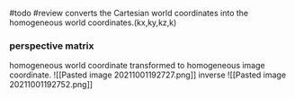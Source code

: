 #todo #review 
converts the Cartesian world coordinates into the homogeneous  world coordinates.(kx,ky,kz,k)

### perspective matrix

homogeneous  world coordinate transformed to homogeneous image coordinate.
![[Pasted image 20211001192727.png]]
inverse
![[Pasted image 20211001192752.png]]
